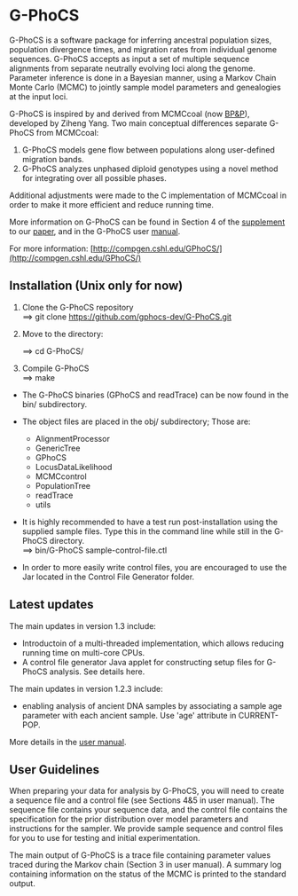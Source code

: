 G-PhoCS
=======

G-PhoCS is a software package for inferring ancestral population sizes, population divergence times, and migration rates from individual genome sequences. G-PhoCS accepts as input a set of multiple sequence alignments from separate neutrally evolving loci along the genome. Parameter inference is done in a Bayesian manner, using a Markov Chain Monte Carlo (MCMC) to jointly sample model parameters and genealogies at the input loci. 

G-PhoCS is inspired by and derived from MCMCcoal (now [BP&P](http://abacus.gene.ucl.ac.uk/software/)), developed by Ziheng Yang. Two main conceptual differences separate G-PhoCS from MCMCcoal: 
  1. G-PhoCS models gene flow between populations along user-defined migration bands. 
  2. G-PhoCS analyzes unphased diploid genotypes using a novel method for integrating over all possible phases. 

Additional adjustments were made to the C implementation of MCMCcoal in order to make it more efficient and reduce running time. 

More information on G-PhoCS can be found in Section 4 of the [supplement](http://www.nature.com/ng/journal/v43/n10/extref/ng.937-S1.pdf) to our [paper](http://www.nature.com/ng/journal/v43/n10/full/ng.937.html), and in the G-PhoCS user [manual](https://github.com/gphocs-dev/G-PhoCS/blob/master/G-PhoCS/GPhoCS_Manual.pdf).

For more information: [http://compgen.cshl.edu/GPhoCS/](http://compgen.cshl.edu/GPhoCS/)


Installation (Unix only for now)
------------

1. Clone the G-PhoCS repository<br>
   ==>  git clone https://github.com/gphocs-dev/G-PhoCS.git

2. Move to the directory:

   ==>  cd G-PhoCS/ <br>
3. Compile G-PhoCS<br>
   ==>  make

* The G-PhoCS binaries (GPhoCS and readTrace) can be now found in the bin/ subdirectory.
* The object files are placed in the obj/ subdirectory; Those are:
  * AlignmentProcessor
  * GenericTree
  * GPhoCS
  * LocusDataLikelihood
  * MCMCcontrol
  * PopulationTree
  * readTrace
  * utils
   
* It is highly recommended to have a test run post-installation using the supplied sample files. Type this in the command line while still in the G-PhoCS directory.<br>
  ==>  bin/G-PhoCS sample-control-file.ctl

* In order to more easily write control files, you are encouraged to use the Jar located in the Control File Generator folder.

Latest updates
--------------
The main updates in version 1.3 include:
* Introductoin of a multi-threaded implementation, which allows reducing running time on multi-core CPUs.
* A control file generator Java applet for constructing setup files for G-PhoCS analysis. See details here.

The main updates in version 1.2.3 include:
* enabling analysis of ancient DNA samples by associating a sample age parameter with each ancient sample. Use 'age' attribute in CURRENT-POP.

More details in the <a href="GPhoCS_Manual.pdf">user manual</a>.

User Guidelines
---------------

When preparing your data for analysis by G-PhoCS, you will need to create a sequence file and a control file (see Sections 4&5 in user manual).
The sequence file contains your sequence data, and the control file contains the specification for the prior distribution over model parameters and instructions for the sampler.
We provide sample sequence and control files for you to use for testing and initial experimentation.

The main output of G-PhoCS is a trace file containing parameter values traced during the Markov chain (Section 3 in user manual).
A summary log containing information on the status of the MCMC is printed to the standard output.

